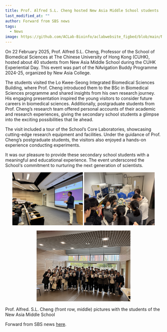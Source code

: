 ```yaml
---
title: Prof. Alfred S.L. Cheng hosted New Asia Middle School students
last_modified_at: ""
author: Forward from SBS news
tags: 
  - News
image: https://github.com/ACLab-Bioinfo/aclabwebsite_figbed/blob/main/News/2024/2024_NSFC_Weiqin.jpg?raw=true
---
```


On 22 February 2025, Prof. Alfred S.L. Cheng, Professor of the School of Biomedical Sciences at The Chinese University of Hong Kong (CUHK), hosted about 40 students from New Asia Middle School during the CUHK Experiential Day. This event was part of the NAvigation Buddy Programme 2024-25, organized by New Asia College.

The students visited the Lo Kwee-Seong Integrated Biomedical Sciences Building, where Prof. Cheng introduced them to the BSc in Biomedical Sciences programme and shared insights from his own research journey. His engaging presentation inspired the young visitors to consider future careers in biomedical sciences. Additionally, postgraduate students from Prof. Cheng’s research team offered personal accounts of their academic and research experiences, giving the secondary school students a glimpse into the exciting possibilities that lie ahead.

The visit included a tour of the School’s Core Laboratories, showcasing cutting-edge research equipment and facilities. Under the guidance of Prof. Cheng’s postgraduate students, the visitors also enjoyed a hands-on experience conducting experiments.

It was our pleasure to provide these secondary school students with a meaningful and educational experience. The event underscored the School‘s commitment to nurturing the next generation of scientists.

<p align="center" width="90%">
    <img width="45%" src="https://github.com/ACLab-Bioinfo/aclabwebsite_figbed/blob/main/News/2025/NAMS1.jpg?raw=true">
    <img width="45%" src="https://github.com/ACLab-Bioinfo/aclabwebsite_figbed/blob/main/News/2025/NAMS2.jpg?raw=true">
</p>

<p align="center" width="90%">
    <img width="60%" src="https://github.com/ACLab-Bioinfo/aclabwebsite_figbed/blob/main/News/2025/NAMS4.jpg?raw=true">
    <figcaption>Prof. Alfred. S.L. Cheng (front row, middle) pictures with the students of the New Asia Middle School</figcaption>
</p>


Forward from SBS news [here](https://www3.sbs.cuhk.edu.hk/en/news/prof-alfred-s-l-cheng-hosted-new-asia-middle-school-students/).

